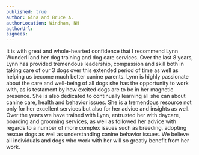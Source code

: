 ```yaml
---
published: true
author: Gina and Bruce A.
authorLocation: Windham, NH
authorUrl:
signees:
---
```


It is with great and whole-hearted confidence that I recommend Lynn Wunderli and her dog training and dog care services. Over the last 8 years, Lynn has provided tremendous leadership, compassion and skill both in taking care of our 3 dogs over this extended period of time as well as helping us become much better canine parents. Lynn is highly passionate about the care and well-being of all dogs she has the opportunity to work with, as is testament by how excited dogs are to be in her magnetic presence. She is also dedicated to continually learning all she can about canine care, health and behavior issues. She is a tremendous resource not only for her excellent services but also for her advice and insights as well. Over the years we have trained with Lynn, entrusted her with daycare, boarding and grooming services, as well as followed her advice with regards to a number of more complex issues such as breeding, adopting rescue dogs as well as understanding canine behavior issues. We believe all individuals and dogs who work with her will so greatly benefit from her work.﻿
